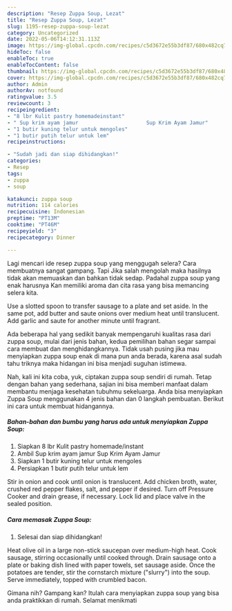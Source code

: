 ```yaml
---
description: "Resep Zuppa Soup, Lezat"
title: "Resep Zuppa Soup, Lezat"
slug: 1195-resep-zuppa-soup-lezat
category: Uncategorized
date: 2022-05-06T14:12:31.113Z
image: https://img-global.cpcdn.com/recipes/c5d3672e55b3df87/680x482cq70/zuppa-soup-foto-resep-utama.jpg
hideToc: false
enableToc: true
enableTocContent: false
thumbnail: https://img-global.cpcdn.com/recipes/c5d3672e55b3df87/680x482cq70/zuppa-soup-foto-resep-utama.jpg
cover: https://img-global.cpcdn.com/recipes/c5d3672e55b3df87/680x482cq70/zuppa-soup-foto-resep-utama.jpg
author: Admin
authorAv: notfound
ratingvalue: 3.5
reviewcount: 3
recipeingredient:
- "8 lbr Kulit pastry homemadeinstant"
- " Sup krim ayam jamur                      Sup Krim Ayam Jamur"
- "1 butir kuning telur untuk mengoles"
- "1 butir putih telur untuk lem"
recipeinstructions:

- "Sudah jadi dan siap dihidangkan!"
categories:
- Resep
tags:
- zuppa
- soup

katakunci: zuppa soup 
nutrition: 114 calories
recipecuisine: Indonesian
preptime: "PT13M"
cooktime: "PT46M"
recipeyield: "3"
recipecategory: Dinner

---
```



Lagi mencari ide resep zuppa soup yang menggugah selera? Cara membuatnya sangat gampang. Tapi Jika salah mengolah maka hasilnya tidak akan memuaskan dan bahkan tidak sedap. Padahal zuppa soup yang enak harusnya Kan memiliki aroma dan cita rasa yang bisa memancing selera kita.


Use a slotted spoon to transfer sausage to a plate and set aside. In the same pot, add butter and saute onions over medium heat until translucent. Add garlic and saute for another minute until fragrant.

Ada beberapa hal yang sedikit banyak mempengaruhi kualitas rasa dari zuppa soup, mulai dari jenis bahan, kedua pemilihan bahan segar sampai cara membuat dan menghidangkannya. Tidak usah pusing jika mau menyiapkan zuppa soup enak di mana pun anda berada, karena asal sudah tahu triknya maka hidangan ini bisa menjadi suguhan istimewa.


Nah, kali ini kita coba, yuk, ciptakan zuppa soup sendiri di rumah. Tetap dengan bahan yang sederhana, sajian ini bisa memberi manfaat dalam membantu menjaga kesehatan tubuhmu sekeluarga. Anda bisa menyiapkan Zuppa Soup menggunakan 4 jenis bahan dan 0 langkah pembuatan. Berikut ini cara untuk membuat hidangannya.

<!--inarticleads1-->

##### Bahan-bahan dan bumbu yang harus ada untuk menyiapkan Zuppa Soup:

1. Siapkan 8 lbr Kulit pastry homemade/instant
1. Ambil  Sup krim ayam jamur                      Sup Krim Ayam Jamur
1. Siapkan 1 butir kuning telur untuk mengoles
1. Persiapkan 1 butir putih telur untuk lem


Stir in onion and cook until onion is translucent. Add chicken broth, water, crushed red pepper flakes, salt, and pepper if desired. Turn off Pressure Cooker and drain grease, if necessary. Lock lid and place valve in the sealed position. 

<!--inarticleads2-->

##### Cara memasak Zuppa Soup:


1. Selesai dan siap dihidangkan!

Heat olive oil in a large non-stick saucepan over medium-high heat. Cook sausage, stirring occasionally until cooked through. Drain sausage onto a plate or baking dish lined with paper towels, set sausage aside. Once the potatoes are tender, stir the cornstarch mixture (&#34;slurry&#34;) into the soup. Serve immediately, topped with crumbled bacon. 

Gimana nih? Gampang kan? Itulah cara menyiapkan zuppa soup yang bisa anda praktikkan di rumah. Selamat menikmati
